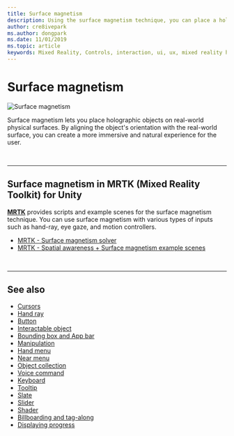 ```yaml
---
title: Surface magnetism
description: Using the surface magnetism technique, you can place a holographic object on a real-world physical surface. 
author: cre8ivepark
ms.author: dongpark
ms.date: 11/01/2019
ms.topic: article
keywords: Mixed Reality, Controls, interaction, ui, ux, mixed reality headset, windows mixed reality headset, virtual reality headset, HoloLens, MRTK, Mixed Reality Toolkit, surface magnetism
---
```


# Surface magnetism

![Surface magnetism](images/MRTK_SurfaceMagnetism.gif)

Surface magnetism lets you place holographic objects on real-world physical surfaces. By aligning the object's orientation with the real-world surface, you can create a more immersive and natural experience for the user.

<br>

---

## Surface magnetism in MRTK (Mixed Reality Toolkit) for Unity

**[MRTK](https://github.com/Microsoft/MixedRealityToolkit-Unity)** provides scripts and example scenes for the surface magnetism technique. You can use surface magnetism with various types of inputs such as hand-ray, eye gaze, and motion controllers.

* [MRTK - Surface magnetism solver](https://docs.microsoft.com/windows/mixed-reality/mrtk-unity/features/ux-building-blocks/solvers/solver#surfacemagnetism)
* [MRTK - Spatial awareness + Surface magnetism example scenes](https://github.com/microsoft/MixedRealityToolkit-Unity/blob/main/Assets/MRTK/Examples/Demos/Solvers/Scenes/SurfaceMagnetismSpatialAwarenessExample.unity)

<br>

---

## See also

* [Cursors](cursors.md)
* [Hand ray](point-and-commit.md)
* [Button](button.md)
* [Interactable object](interactable-object.md)
* [Bounding box and App bar](app-bar-and-bounding-box.md)
* [Manipulation](direct-manipulation.md)
* [Hand menu](hand-menu.md)
* [Near menu](near-menu.md)
* [Object collection](object-collection.md)
* [Voice command](voice-input.md)
* [Keyboard](keyboard.md)
* [Tooltip](tooltip.md)
* [Slate](slate.md)
* [Slider](slider.md)
* [Shader](shader.md)
* [Billboarding and tag-along](billboarding-and-tag-along.md)
* [Displaying progress](progress.md)
